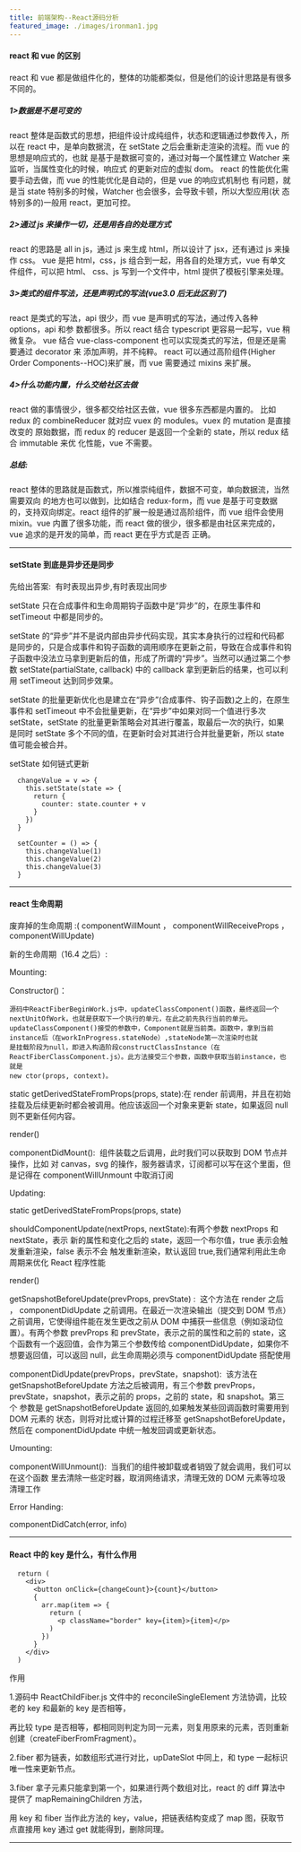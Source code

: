```yaml
---
title: 前端架构--React源码分析
featured_image: ./images/ironman1.jpg
---
```


#### react 和 vue 的区别

react 和 vue 都是做组件化的，整体的功能都类似，但是他们的设计思路是有很多不同的。

##### 1>数据是不是可变的

react 整体是函数式的思想，把组件设计成纯组件，状态和逻辑通过参数传入，所以在 react 中，是单向数据流，在 setState 之后会重新走渲染的流程。而 vue 的思想是响应式的，也就 是基于是数据可变的，通过对每一个属性建立 Watcher 来监听，当属性变化的时候，响应式 的更新对应的虚拟 dom。 react 的性能优化需要手动去做，而 vue 的性能优化是自动的，但是 vue 的响应式机制也 有问题，就是当 state 特别多的时候，Watcher 也会很多，会导致卡顿，所以大型应用(状 态特别多的)一般用 react，更加可控。

##### 2>通过 js 来操作一切，还是用各自的处理方式

react 的思路是 all in js，通过 js 来生成 html，所以设计了 jsx，还有通过 js 来操作 css。 vue 是把 html，css，js 组合到一起，用各自的处理方式，vue 有单文件组件，可以把 html、 css、js 写到一个文件中，html 提供了模板引擎来处理。

##### 3>类式的组件写法，还是声明式的写法(vue3.0 后无此区别了)

react 是类式的写法，api 很少，而 vue 是声明式的写法，通过传入各种 options，api 和参 数都很多。所以 react 结合 typescript 更容易一起写，vue 稍微复杂。 vue 结合 vue-class-component 也可以实现类式的写法，但是还是需要通过 decorator 来 添加声明，并不纯粹。 react 可以通过高阶组件(Higher Order Components--HOC)来扩展，而 vue 需要通过 mixins 来扩展。

##### 4>什么功能内置，什么交给社区去做

react 做的事情很少，很多都交给社区去做，vue 很多东西都是内置的。 比如 redux 的 combineReducer 就对应 vuex 的 modules。vuex 的 mutation 是直接改变的 原始数据，而 redux 的 reducer 是返回一个全新的 state，所以 redux 结合 immutable 来优 化性能，vue 不需要。

##### 总结:

react 整体的思路就是函数式，所以推崇纯组件，数据不可变，单向数据流，当然需要双向 的地方也可以做到，比如结合 redux-form，而 vue 是基于可变数据的，支持双向绑定。react 组件的扩展一般是通过高阶组件，而 vue 组件会使用 mixin。vue 内置了很多功能，而 react 做的很少，很多都是由社区来完成的，vue 追求的是开发的简单，而 react 更在乎方式是否 正确。

---

#### setState 到底是异步还是同步

先给出答案:  有时表现出异步,有时表现出同步

setState 只在合成事件和生命周期钩子函数中是“异步”的，在原生事件和 setTimeout 中都是同步的。

setState 的“异步”并不是说内部由异步代码实现，其实本身执行的过程和代码都是同步的，只是合成事件和钩子函数的调用顺序在更新之前，导致在合成事件和钩子函数中没法立马拿到更新后的值，形成了所谓的“异步”。当然可以通过第二个参数 setState(partialState, callback) 中的 callback 拿到更新后的结果，也可以利用 setTimeout 达到同步效果。

setState 的批量更新优化也是建立在“异步”(合成事件、钩子函数)之上的，在原生事件和 setTimeout 中不会批量更新，在“异步”中如果对同一个值进行多次 setState，setState 的批量更新策略会对其进行覆盖，取最后一次的执行，如果是同时 setState 多个不同的值，在更新时会对其进行合并批量更新，所以 state 值可能会被合并。

setState 如何链式更新

```
  changeValue = v => {
    this.setState(state => {
      return {
        counter: state.counter + v
      }
    })
  }

  setCounter = () => {
    this.changeValue(1)
    this.changeValue(2)
    this.changeValue(3)
  }
```

---

#### react 生命周期

废弃掉的生命周期 :( componentWillMount ， componentWillReceiveProps ， componentWillUpdate)

新的生命周期（16.4 之后）:

Mounting:

Constructor()：

    源码中ReactFiberBeginWork.js中，updateClassComponent()函数，最终返回一个nextUnitOfWork，也就是获取下一个执行的单元，在此之前先执行当前的单元。
    updateClassComponent()接受的参数中，Component就是当前类。函数中，拿到当前instance后（在workInProgress.stateNode）,stateNode第一次渲染时也就
    是挂载阶段为null，即进入构造阶段constructClassInstance（在ReactFiberClassComponent.js）。此方法接受三个参数，函数中获取当前instance，也就是
    new ctor(props, context)。

static getDerivedStateFromProps(props, state):在 render 前调用，并且在初始挂载及后续更新时都会被调用。他应该返回一个对象来更新 state，如果返回 null 则不更新任何内容。

render()

componentDidMount():  组件装载之后调用，此时我们可以获取到 DOM 节点并操作，比如 对 canvas，svg 的操作，服务器请求，订阅都可以写在这个里面，但是记得在 componentWillUnmount 中取消订阅

Updating:

static getDerivedStateFromProps(props, state)

shouldComponentUpdate(nextProps, nextState):有两个参数 nextProps 和 nextState，表示 新的属性和变化之后的 state，返回一个布尔值，true 表示会触发重新渲染，false 表示不会 触发重新渲染，默认返回 true,我们通常利用此生命周期来优化 React 程序性能

render()

getSnapshotBeforeUpdate(prevProps, prevState) :  这个方法在 render 之后 ， componentDidUpdate 之前调用。在最近一次渲染输出（提交到 DOM 节点）之前调用，它使得组件能在发生更改之前从 DOM 中捕获一些信息（例如滚动位置）。有两个参数 prevProps 和 prevState，表示之前的属性和之前的 state，这个函数有一个返回值，会作为第三个参数传给 componentDidUpdate，如果你不想要返回值，可以返回 null，此生命周期必须与 componentDidUpdate 搭配使用

componentDidUpdate(prevProps，prevState，snapshot):  该方法在 getSnapshotBeforeUpdate 方法之后被调用，有三个参数 prevProps，prevState，snapshot，表示之前的 props，之前的 state，和 snapshot。第三个 参数是 getSnapshotBeforeUpdate 返回的,如果触发某些回调函数时需要用到 DOM 元素的 状态，则将对比或计算的过程迁移至 getSnapshotBeforeUpdate，然后在 componentDidUpdate 中统一触发回调或更新状态。

Umounting:

componentWillUnmount():  当我们的组件被卸载或者销毁了就会调用，我们可以在这个函数 里去清除一些定时器，取消网络请求，清理无效的 DOM 元素等垃圾清理工作

Error Handing:

componentDidCatch(error, info)

---

#### React 中的 key 是什么，有什么作用

```
  return (
    <div>
      <button onClick={changeCount}>{count}</button>
      {
        arr.map(item => {
          return (
            <p className="border" key={item}>{item}</p>
          )
        })
      }
    </div>
  )
```

作用

1.源码中 ReactChildFiber.js 文件中的 reconcileSingleElement 方法协调，比较老的 key 和最新的 key 是否相等，

再比较 type 是否相等，都相同则判定为同一元素，则复用原来的元素，否则重新创建（createFiberFromFragment）。

2.fiber 都为链表，如数组形式进行对比，upDateSlot 中同上，和 type 一起标识唯一性来更新节点。

3.fiber 拿子元素只能拿到第一个，如果进行两个数组对比，react 的 diff 算法中提供了 mapRemainingChildren 方法，

用 key 和 fiber 当作此方法的 key，value，把链表结构变成了 map 图，获取节点直接用 key 通过 get 就能得到，删除同理。

---
